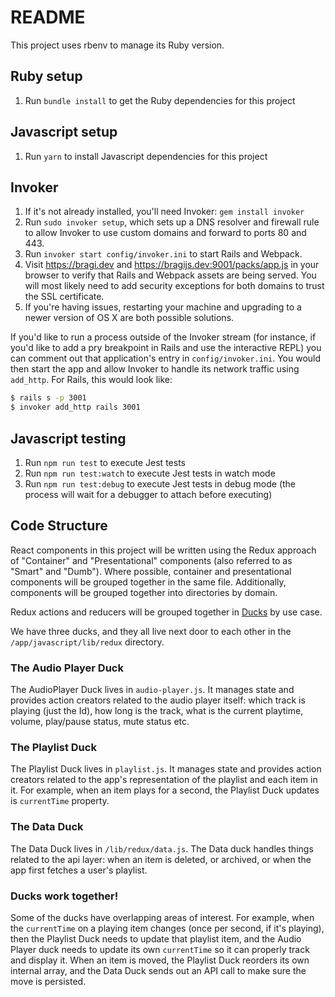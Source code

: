 # README

This project uses rbenv to manage its Ruby version.

## Ruby setup

1. Run `bundle install` to get the Ruby dependencies for this project

## Javascript setup

1. Run `yarn` to install Javascript dependencies for this project

## Invoker

1. If it's not already installed, you'll need Invoker: `gem install invoker`
2. Run `sudo invoker setup`, which sets up a DNS resolver and firewall rule to allow Invoker to use custom domains and forward to ports 80 and 443.
3. Run `invoker start config/invoker.ini` to start Rails and Webpack.
4. Visit https://bragi.dev and https://bragijs.dev:9001/packs/app.js in your browser to verify that Rails and Webpack assets are being served. You will most likely need to add security exceptions for both domains to trust the SSL certificate.
5. If you're having issues, restarting your machine and upgrading to a newer version of OS X are both possible solutions.

If you'd like to run a process outside of the Invoker stream (for instance, if you'd like to add a pry breakpoint in Rails and use the interactive REPL) you can comment out that application's entry in `config/invoker.ini`. You would then start the app and allow Invoker to handle its network traffic using `add_http`. For Rails, this would look like:

```bash
$ rails s -p 3001
$ invoker add_http rails 3001
```

## Javascript testing
1. Run `npm run test` to execute Jest tests
2. Run `npm run test:watch` to execute Jest tests in watch mode
3. Run `npm run test:debug` to execute Jest tests in debug mode (the process will wait for a debugger to attach before executing)

## Code Structure

React components in this project will be written using the Redux approach of "Container" and "Presentational" components (also referred to as "Smart" and "Dumb"). Where possible, container and presentational components will be grouped together in the same file. Additionally, components will be grouped together into directories by domain.

Redux actions and reducers will be grouped together in [Ducks](https://github.com/erikras/ducks-modular-redux) by use case.

We have three ducks, and they all live next door to each other in the `/app/javascript/lib/redux` directory.

### The Audio Player Duck
The AudioPlayer Duck lives in `audio-player.js`. It manages state and provides action creators related to the audio player itself: which track is playing (just the Id), how long is the track, what is the current playtime, volume, play/pause status, mute status etc.

### The Playlist Duck
The Playlist Duck lives in `playlist.js`. It manages state and provides action creators related to the app's representation of the playlist and each item in it. For example, when an item plays for a second, the Playlist Duck updates is `currentTime` property.

### The Data Duck
The Data Duck lives in `/lib/redux/data.js`. The Data duck handles things related to the api layer: when an item is deleted, or archived, or when the app first fetches a user's playlist.

### Ducks work together!
Some of the ducks have overlapping areas of interest. For example, when the `currentTime` on a playing item changes (once per second, if it's playing), then the Playlist Duck needs to update that playlist item, and the Audio Player duck needs to update its own `currentTime` so it can properly track and display it. When an item is moved, the Playlist Duck reorders its own internal array, and the Data Duck sends out an API call to make sure the move is persisted.
